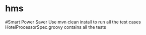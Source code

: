 # hms
#Smart Power Saver
Use mvn clean install to run all the test cases
HotelProcessorSpec.groovy contains all the tests


